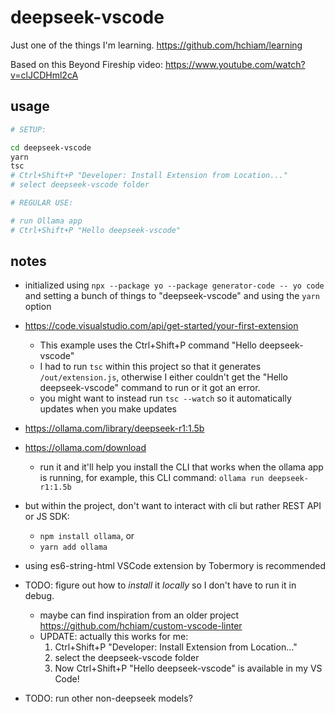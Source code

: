 # deepseek-vscode

Just one of the things I'm learning. <https://github.com/hchiam/learning>

Based on this Beyond Fireship video: <https://www.youtube.com/watch?v=clJCDHml2cA>

## usage

```sh
# SETUP:

cd deepseek-vscode
yarn
tsc
# Ctrl+Shift+P "Developer: Install Extension from Location..."
# select deepseek-vscode folder

# REGULAR USE:

# run Ollama app
# Ctrl+Shift+P "Hello deepseek-vscode"
```

## notes

- initialized using `npx --package yo --package generator-code -- yo code` and setting a bunch of things to "deepseek-vscode" and using the `yarn` option

- <https://code.visualstudio.com/api/get-started/your-first-extension>
  - This example uses the Ctrl+Shift+P command "Hello deepseek-vscode"
  - I had to run `tsc` within this project so that it generates `/out/extension.js`, otherwise I either couldn't get the "Hello deepseek-vscode" command to run or it got an error.
  - you might want to instead run `tsc --watch` so it automatically updates when you make updates

- <https://ollama.com/library/deepseek-r1:1.5b>

- <https://ollama.com/download>
  - run it and it'll help you install the CLI that works when the ollama app is running, for example, this CLI command: `ollama run deepseek-r1:1.5b`

- but within the project, don't want to interact with cli but rather REST API or JS SDK:
  - `npm install ollama`, or
  - `yarn add ollama`

- using es6-string-html VSCode extension by Tobermory is recommended

- TODO: figure out how to _install_ it _locally_ so I don't have to run it in debug.
  - maybe can find inspiration from an older project <https://github.com/hchiam/custom-vscode-linter>
  - UPDATE: actually this works for me:
    1. Ctrl+Shift+P "Developer: Install Extension from Location..."
    2. select the deepseek-vscode folder
    3. Now Ctrl+Shift+P "Hello deepseek-vscode" is available in my VS Code!

- TODO: run other non-deepseek models?
